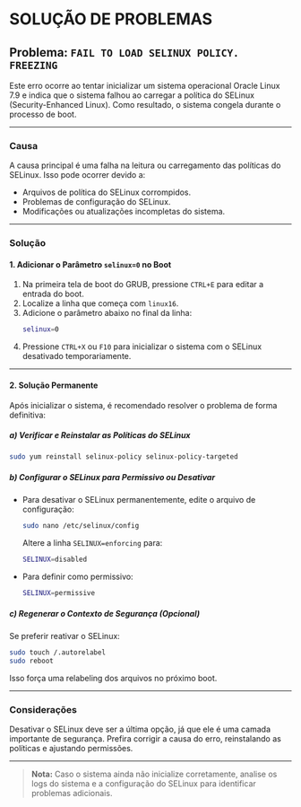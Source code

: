 # SOLUÇÃO DE PROBLEMAS



## Problema: `FAIL TO LOAD SELINUX POLICY. FREEZING`

Este erro ocorre ao tentar inicializar um sistema operacional Oracle Linux 7.9 e indica que o sistema falhou ao carregar a política do SELinux (Security-Enhanced Linux). Como resultado, o sistema congela durante o processo de boot.

---

### **Causa**

A causa principal é uma falha na leitura ou carregamento das políticas do SELinux. Isso pode ocorrer devido a:
- Arquivos de política do SELinux corrompidos.
- Problemas de configuração do SELinux.
- Modificações ou atualizações incompletas do sistema.

---

### **Solução**

#### 1. **Adicionar o Parâmetro `selinux=0` no Boot**
1. Na primeira tela de boot do GRUB, pressione `CTRL+E` para editar a entrada do boot.
2. Localize a linha que começa com `linux16`.
3. Adicione o parâmetro abaixo no final da linha:
   ```bash
   selinux=0
   ```
4. Pressione `CTRL+X` ou `F10` para inicializar o sistema com o SELinux desativado temporariamente.

---

#### 2. **Solução Permanente**
Após inicializar o sistema, é recomendado resolver o problema de forma definitiva:

##### **a) Verificar e Reinstalar as Políticas do SELinux**
```bash
sudo yum reinstall selinux-policy selinux-policy-targeted
```

##### **b) Configurar o SELinux para Permissivo ou Desativar**
- Para desativar o SELinux permanentemente, edite o arquivo de configuração:
  ```bash
  sudo nano /etc/selinux/config
  ```
  Altere a linha `SELINUX=enforcing` para:
  ```bash
  SELINUX=disabled
  ```

- Para definir como permissivo:
  ```bash
  SELINUX=permissive
  ```

##### **c) Regenerar o Contexto de Segurança (Opcional)**
Se preferir reativar o SELinux:
```bash
sudo touch /.autorelabel
sudo reboot
```
Isso força uma relabeling dos arquivos no próximo boot.

---

### **Considerações**
Desativar o SELinux deve ser a última opção, já que ele é uma camada importante de segurança. Prefira corrigir a causa do erro, reinstalando as políticas e ajustando permissões.

--- 

> **Nota:** Caso o sistema ainda não inicialize corretamente, analise os logs do sistema e a configuração do SELinux para identificar problemas adicionais.
